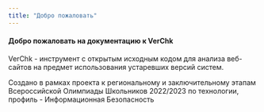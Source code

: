 ```yaml
---
title: "Добро пожаловать"
---
```


#### Добро пожаловать на документацию к VerChk

VerChk - инструмент с открытым исходным кодом для анализа веб-сайтов на предмет использования устаревших версий систем.

Создано в рамках проекта к региональному и заключительному этапам Всероссийской Олимпиады Школьников 2022/2023 по технологии, профиль - Информационная Безопасность
